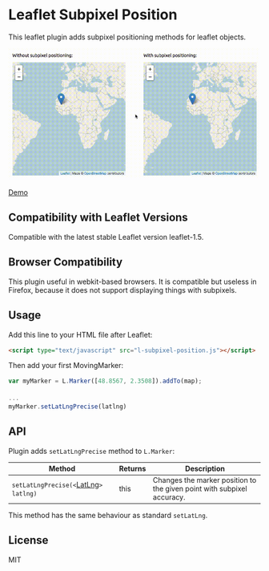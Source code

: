 # Leaflet Subpixel Position

This leaflet plugin adds subpixel positioning methods for leaflet objects.

![Subpixel Demo](./artwork/subpixel-demo.gif)

[Demo](https://itanka9.github.io/l-subpixel-position)

## Compatibility with Leaflet Versions

Compatible with the latest stable Leaflet version leaflet-1.5.

## Browser Compatibility

This plugin useful in webkit-based browsers. It is compatible but useless in Firefox, because it does not support displaying things with subpixels.

## Usage

Add this line to your HTML file after Leaflet:

```html
<script type="text/javascript" src="l-subpixel-position.js"></script>
```

Then add your first MovingMarker:

```js
var myMarker = L.Marker([48.8567, 2.3508]).addTo(map);

...
myMarker.setLatLngPrecise(latlng)
```

## API

Plugin adds `setLatLngPrecise` method to `L.Marker`:

| Method | Returns | Description |
| --- | --- | --- |
| `setLatLngPrecise(<`[LatLng](https://leafletjs.com/reference-1.6.0.html#latlng)`> latlng)` | this | Changes the marker position to the given point with subpixel accuracy. |

This method has the same behaviour as standard `setLatLng`.

## License

MIT

